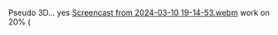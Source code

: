 Pseudo 3D... yes
[Screencast from 2024-03-10 19-14-53.webm](https://github.com/mypzik3D/pseudo3D/assets/149926497/df752b71-517c-485a-9494-8a2ceaee9b7c)
 work on 20% (
